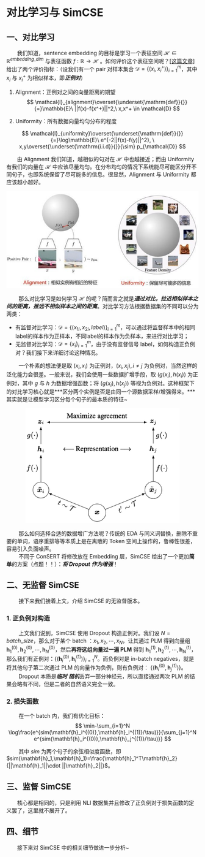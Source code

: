# 对比学习与 SimCSE
## 一、对比学习
&emsp;&emsp;我们知道，sentence embedding 的目标是学习一个表征空间 $\mathcal{H}\in \mathbb{R}^{embedding\_ dim}$ 与表征函数 $f:\mathbb{R}\rightarrow \mathcal{H}$ 。如何评价这个表征空间呢？[[这篇文章]](https://arxiv.org/abs/2005.10242) 给出了两个评价指标：（设我们有一个 pair 对样本集合 $\mathcal{D}=\{(x_i,x_i^+)\}_{i=1}^{m}$，其中 $x_i$ 与 $x_i^+$ 为相似样本，即***正例对***）
1. Alignment：正例对之间的向量距离的期望  
$$
\mathcal{l}_{alignment}\overset{\underset{\mathrm{def}}{}}{=}\mathbb{E}\ ||f(x)-f(x^+)||^2,\ x,x^+ \in \mathcal{D}
$$

2. Uniformity：所有数据向量均匀分布的程度  

$$
\mathcal{l}_{uniformity}\overset{\underset{\mathrm{def}}{}}{=}\log\mathbb{E}\ e^{-2||f(x)-f(y)||^2}, \ x,y\overset{\underset{\mathrm{i.i.d}}{}}{\sim} p_{\mathcal{D}}
$$

&emsp;&emsp;由 Alignment 我们知道，越相似的句对在 $\mathcal{H}$ 中也越接近；而由 Uniformity 有我们的向量在 $\mathcal{H}$ 中应该尽量均匀。在分布均匀的情况下系统能尽可能区分开不同句子，也即系统保留了尽可能多的信息。很显然，Alignment 与 Uniformity 都应该越小越好。  

<center><img src='1.jpg' wigth='30%'/></center>

&emsp;&emsp; 那么对比学习是如何学习 $\mathcal{H}$ 的呢？简而言之就是***通过对比，拉近相似样本之间的距离，推远不相似样本之间的距离***。对比学习方法根据数据集的不同可以分为两类：
* 有监督对比学习：$\mathcal{D}=\{(x_{1i},x_{2i},label)\}_{i=1}^m$，可以通过将监督样本中的相同label的样本作为正样本，不同label的样本作为负样本，来进行对比学习；
* 无监督对比学习：$\mathcal{D}=\{x_i\}_{i=1}^m$，由于没有监督信号 label，如何构造正负例对？我们接下来详细讨论这种情况。

&emsp;&emsp; 一个朴素的想法便是取 $(x_i,x_i)$ 为正例对，$(x_i,x_j),i\neq j$ 为负例对，当然这样的泛化能力会很差。一般来说，我们会使用一些数据扩增手段，取 $(g(x_i),h(x_i))$ 为正例对，其中 $g$ 与 $h$ 为数据增强函数；将 $(g(x_i),h(x_j))$ 等视为负例对。这种框架下的对比学习核心就是***区分两个实例是否是由同一个源数据采样/增强得来。***其实就是让模型学习区分每个句子的最本质的特征~  
<center><img src="2.png"  style="zoom:100%;" width="80%"/></center>



&emsp;&emsp; 那么如何选择合适的数据增广方法呢？传统的 EDA 与同义词替换，删除不重要的单词，语序重排等等本质上是在离散的 Token 空间上操作的，鲁棒性很差，容易引入负面噪声。  
&emsp;&emsp; 不同于 ConSERT 将修改放在 Embedding 层，SimCSE 给出了一个更加**简单**的方案（点题！！）：***将 Dropout 作为增强***！  

## 二、无监督 SimCSE
&emsp;&emsp; 接下来我们接着上文，介绍 SimCSE 的无监督版本。  
### 1. 正负例对构造 
&emsp;&emsp; 上文我们说到，SimCSE 使用 Dropout 构造正例对。我们设 $N=batch\_ size$，那么对于某个 batch ：${x_1,x_2,\cdots,x_N}$，让其通过 PLM 得到向量组 $\mathbf{h}_1^{(0)},\mathbf{h}_2^{(0)},\cdots,\mathbf{h}_N^{(0)}$，然后**再将这组向量过一遍 PLM** 得到 $\mathbf{h}_1^{(1)},\mathbf{h}_2^{(1)},\cdots,\mathbf{h}_N^{(1)}$，那么我们有正例对：$\{(\mathbf{h}_i^{(0)},\mathbf{h}_i^{(1)})\}_{i=1}^N$。而负例对是 in-batch negatives，就是将其他句子第二次通过 PLM 的向量作为负例，则有负例对： $\{(\mathbf{h}_i^{(0)},\mathbf{h}_j^{(1)})\}$。   
&emsp;&emsp; Dropout 本质是***临时*** ***随机***丢弃一部分神经元，所以直接通过两次 PLM 的结果会略有不同，但是二者的自然语义完全一致。  

### 2. 损失函数
&emsp;&emsp; 在一个 batch 内，我们有优化目标：
$$
\min-\sum_{i=1}^N \log\frac{e^{sim(\mathbf{h}_i^{(0)},\mathbf{h}_i^{(1)}/\tau)}}{\sum_{j=1}^N e^{sim(\mathbf{h}_i^{(0)},\mathbf{h}_j^{(1)}/\tau)}}
$$

&emsp;&emsp; 其中 $sim$ 为两个句子的余弦相似度函数，即 $sim(\mathbf{h}_1,\mathbf{h}_1)=\frac{\mathbf{h}_1^T\mathbf{h}_2}{||\mathbf{h}_1||\cdot ||\mathbf{h}_2||}$。

## 三、监督 SimCSE
&emsp;&emsp;核心都是相同的，只是利用 NLI 数据集并且修改了正负例对于损失函数的定义罢了，这里就不展开了。  


## 四、细节
&emsp;&emsp;接下来对 SimCSE 中的相关细节做进一步分析~